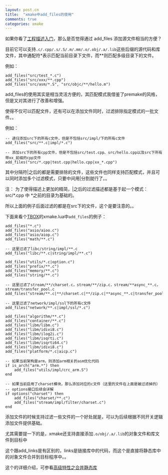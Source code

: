 ```yaml
---
layout: post.cn
title:  "xmake中add_files的使用"
comments: true
categories: xmake
---
```


如果你看了[工程描述入门](/cn/2016/02/03/project-description/)，那么是否觉得通过 add_files 添加源文件相当的方便？

目前它可以支持`.c/.cpp/.s/.S/.m/.mm/.o/.obj/.a/.lib`这些后缀的源代码和库文件，其中通配符*表示匹配当前目录下文件，而**则匹配多级目录下的文件。

例如：

    add_files("src/test_*.c")
    add_files("src/xxx/**.cpp")
    add_files("src/asm/*.S", "src/objc/**/hello.m")

add_files的使用其实是相当灵活方便的，其匹配模式我借鉴了premake的风格，但是又对其进行了改善和增强。

使得不仅可以匹配文件，还有可以在添加文件同时，过滤排除指定模式的一批文件。。

例如：

    -- 递归添加src下的所有c文件，但是不包括src/impl/下的所有c文件
    add_files("src/**.c|impl/*.c")

    -- 添加src下的所有cpp文件，但是不包括src/test.cpp、src/hello.cpp以及src下所有带xx_前缀的cpp文件
    add_files("src/*.cpp|test.cpp|hello.cpp|xx_*.cpp")

其中分隔符|之后的都是需要排除的文件，这些文件也同样支持匹配模式，并且可以同时添加多个过滤模式，只要中间用|分割就行了。。

注： 为了使得描述上更加的精简，|之后的过滤描述都是基于起一个模式：src/*.cpp 中 *之前的目录为基础的。

所以上面的例子后面过滤的都是在src下的文件，这个是要注意的。。

下面来看个[TBOX](https://github.com/waruqi/tbox)的xmake.lua中`add_files`的例子：

    add_files("*.c") 
    add_files("asio/aioo.c") 
    add_files("asio/aiop.c") 
    add_files("math/**.c") 

    -- 这里过滤了libc/string/impl/**.c
    add_files("libc/**.c|string/impl/**.c") 

    add_files("utils/*.c|option.c") 
    add_files("prefix/**.c") 
    add_files("memory/**.c") 
    add_files("string/**.c") 

    -- 这里过滤了stream/**/charset.c，stream/**/zip.c，stream/**async_**.c，stream/transfer_pool.c
    add_files("stream/**.c|**/charset.c|**/zip.c|**async_**.c|transfer_pool.c") 

    -- 这里过滤了network/impl/ssl下的所有c文件
    add_files("network/**.c|impl/ssl/*.c") 

    add_files("algorithm/**.c") 
    add_files("container/**.c") 
    add_files("libm/libm.c") 
    add_files("libm/idivi8.c") 
    add_files("libm/ilog2i.c") 
    add_files("libm/isqrti.c") 
    add_files("libm/isqrti64.c") 
    add_files("libm/idivi8.c") 
    add_files("platform/*.c|aicp.c")

    -- 如果当前架构是arm，则添加arm相关的asm优化代码
    if is_arch("arm.*") then
        add_files("utils/impl/crc_arm.S")
    end

    -- 如果当前启用了charset模块，那么添加对应的c文件（这里的文件在上面是被过滤掉的）
    -- options接口后续会详解
    if options("charset") then 
        add_files("charset/**.c")
        add_files("stream/impl/filter/charset.c")
    end

添加文件的时候支持过滤一些文件的一个好处就是，可以为后续根据不同开关逻辑添加文件提供基础。

尤其需要提一下的是，xmake还支持直接添加`.o/obj/.a/.lib`的对象文件和库文件到目标中

这个跟add_links是有区别的，links是链接库中的代码，而这个是直接将静态库中的对象文件合并到目标程序中。。

这个的详细介绍，可参看[高级特性之合并静态库](/cn/2016/02/04/merge-static-library/)

